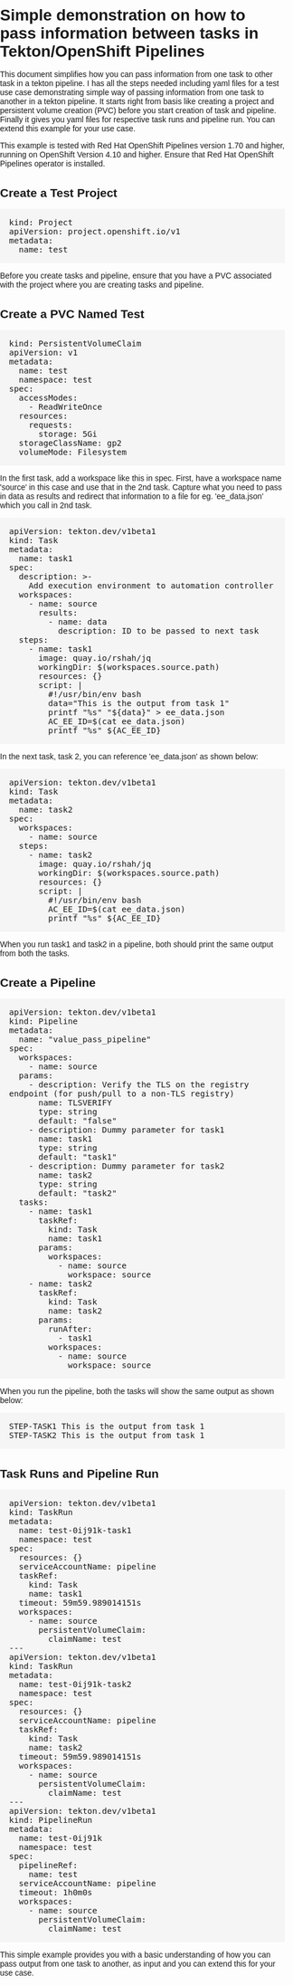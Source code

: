 <!DOCTYPE html>
<html>
<head>
	<title>Simple demonstration on how to pass information between tasks in Tekton/OpenShift Pipelines</title>
	<link rel="stylesheet" href="https://cdnjs.cloudflare.com/ajax/libs/prism/1.24.1/themes/prism.min.css" integrity="sha512-9ZVv7w4z5QmOJyYv7j5yBjKz5J6QzQ4f5J5fz3K8vJ1Xc6fKgJ7qfQvJj9J7GfZ4JzJ1IbXvz1DwKz4Z+Jg3/A==" crossorigin="anonymous" />
	<style>
		body {
			font-family: Arial, sans-serif;
			margin: 0;
			padding: 0;
		}
		h1, h2, h3 {
			margin-top: 2rem;
			margin-bottom: 1rem;
		}
		pre {
			background-color: #f5f5f5;
			padding: 1rem;
			overflow-x: auto;
		}
		code {
			font-family: Consolas, monospace;
			font-size: 0.9rem;
		}
	</style>
</head>
<body>
	<h1>Simple demonstration on how to pass information between tasks in Tekton/OpenShift Pipelines</h1>
	<p>This document simplifies how you can pass information from one task to other task in a tekton pipeline. I has all the steps needed including yaml files for a test use case demonstrating simple way of passing information from one task to another in a tekton pipeline. It starts right from basis like creating a project and persistent volume creation (PVC) before you start creation of task and pipeline. Finally it gives you yaml files for respective task runs and pipeline run. You can extend this example for your use case.</p>
	<p>This example is tested with Red Hat OpenShift Pipelines version 1.70 and higher, running on OpenShift Version 4.10 and higher. Ensure that Red Hat OpenShift Pipelines operator is installed.</p>
	<h2>Create a Test Project</h2>
	<pre><code class="language-yaml">kind: Project
apiVersion: project.openshift.io/v1
metadata:
  name: test</code></pre>
	<p>Before you create tasks and pipeline, ensure that you have a PVC associated with the project where you are creating tasks and pipeline.</p>
	<h2>Create a PVC Named Test</h2>
	<pre><code class="language-yaml">kind: PersistentVolumeClaim
apiVersion: v1
metadata:
  name: test
  namespace: test
spec:
  accessModes:
    - ReadWriteOnce
  resources:
    requests:
      storage: 5Gi
  storageClassName: gp2
  volumeMode: Filesystem</code></pre>
	<p>In the first task, add a workspace like this in spec. First, have a workspace name 'source' in this case and use that in the 2nd task. Capture what you need to pass in data as results and redirect that information to a file for eg. 'ee_data.json' which you call in 2nd task.</p>
	<pre><code class="language-yaml">apiVersion: tekton.dev/v1beta1
kind: Task
metadata:
  name: task1
spec:
  description: >-
    Add execution environment to automation controller
  workspaces:
    - name: source
      results:
        - name: data
          description: ID to be passed to next task
  steps:
    - name: task1
      image: quay.io/rshah/jq
      workingDir: $(workspaces.source.path)
      resources: {}
      script: |
        #!/usr/bin/env bash
        data="This is the output from task 1"
        printf "%s" "${data}" > ee_data.json
        AC_EE_ID=$(cat ee_data.json)
        printf "%s" ${AC_EE_ID}</code></pre>
	<p>In the next task, task 2, you can reference 'ee_data.json' as shown below:</p>
	<pre><code class="language-yaml">apiVersion: tekton.dev/v1beta1
kind: Task
metadata:
  name: task2
spec:
  workspaces:
    - name: source
  steps:
    - name: task2
      image: quay.io/rshah/jq
      workingDir: $(workspaces.source.path)
      resources: {}
      script: |
        #!/usr/bin/env bash
        AC_EE_ID=$(cat ee_data.json)
        printf "%s" ${AC_EE_ID}</code></pre>
	<p>When you run task1 and task2 in a pipeline, both should print the same output from both the tasks.</p>
	<h2>Create a Pipeline</h2>
	<pre><code class="language-yaml">apiVersion: tekton.dev/v1beta1
kind: Pipeline
metadata:
  name: "value_pass_pipeline"
spec:
  workspaces:
    - name: source
  params:
    - description: Verify the TLS on the registry endpoint (for push/pull to a non-TLS registry)
      name: TLSVERIFY
      type: string
      default: "false"
    - description: Dummy parameter for task1
      name: task1
      type: string
      default: "task1"
    - description: Dummy parameter for task2
      name: task2
      type: string
      default: "task2"
  tasks:
    - name: task1
      taskRef:
        kind: Task
        name: task1
      params:
        workspaces:
          - name: source
            workspace: source
    - name: task2
      taskRef:
        kind: Task
        name: task2
      params:
        runAfter:
          - task1
        workspaces:
          - name: source
            workspace: source</code></pre>
	<p>When you run the pipeline, both the tasks will show the same output as shown below:</p>
	<pre>STEP-TASK1 This is the output from task 1
STEP-TASK2 This is the output from task 1</pre>
	<h2>Task Runs and Pipeline Run</h2>
	<pre><code class="language-yaml">apiVersion: tekton.dev/v1beta1
kind: TaskRun
metadata:
  name: test-0ij91k-task1
  namespace: test
spec:
  resources: {}
  serviceAccountName: pipeline
  taskRef:
    kind: Task
    name: task1
  timeout: 59m59.989014151s
  workspaces:
    - name: source
      persistentVolumeClaim:
        claimName: test
---
apiVersion: tekton.dev/v1beta1
kind: TaskRun
metadata:
  name: test-0ij91k-task2
  namespace: test
spec:
  resources: {}
  serviceAccountName: pipeline
  taskRef:
    kind: Task
    name: task2
  timeout: 59m59.989014151s
  workspaces:
    - name: source
      persistentVolumeClaim:
        claimName: test
---
apiVersion: tekton.dev/v1beta1
kind: PipelineRun
metadata:
  name: test-0ij91k
  namespace: test
spec:
  pipelineRef:
    name: test
  serviceAccountName: pipeline
  timeout: 1h0m0s
  workspaces:
    - name: source
      persistentVolumeClaim:
        claimName: test</code></pre>
	<p>This simple example provides you with a basic understanding of how you can pass output from one task to another, as input and you can extend this for your use case.</p>
</body>
<script src="https://cdnjs.cloudflare.com/ajax/libs/prism/1.24.1/components/prism-core.min.js" integrity="sha512-6cZtNfzDZ4vJ4v5E5cKtZ5J9jzL3XK2mX5JzQJ1QlZVjI0vLZvUQjz5K7LsS0K0tZa9yZz3QY1jv5fL4l7bLgQ==" crossorigin="anonymous"></script>
<script src="https://cdnjs.cloudflare.com/ajax/libs/prism/1.24.1/plugins/autoloader/prism-autoloader.min.js" integrity="sha512-5TzQ8vN1Zv2aJ3zjv8L7zQ9KvzvJn9vqZQv8VzL4J2vL6z7y9C5lVZgB1r8W5WvQJ5LrT5ZzJlQ2z8JmJjJL2Q==" crossorigin="anonymous"></script>
</html>
